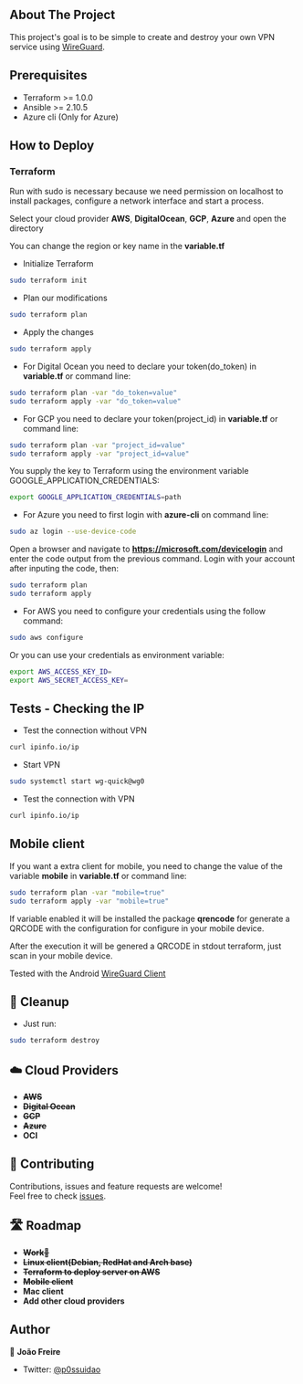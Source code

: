 ## About The Project

This project's goal is to be simple to create and destroy your own VPN service using [WireGuard](https://www.wireguard.com/).

## Prerequisites

- Terraform >= 1.0.0
- Ansible >= 2.10.5
- Azure cli (Only for Azure)
  
## How to Deploy

### Terraform 

Run with sudo is necessary because we need permission on localhost to install packages, configure a network interface and start a process.

Select your cloud provider **AWS**, **DigitalOcean**, **GCP**, **Azure** and open the directory<br />

You can change the region or key name in the **variable.tf**
  
* Initialize Terraform 

```bash
sudo terraform init
```

* Plan our modifications

```bash
sudo terraform plan
```

* Apply the changes

```bash
sudo terraform apply
```

* For Digital Ocean you need to declare your token(do_token) in **variable.tf** or command line:

```bash
sudo terraform plan -var "do_token=value"
sudo terraform apply -var "do_token=value"
```

* For GCP you need to declare your token(project_id) in **variable.tf** or command line:

```bash
sudo terraform plan -var "project_id=value"
sudo terraform apply -var "project_id=value"
```
You supply the key to Terraform using the environment variable GOOGLE_APPLICATION_CREDENTIALS:

```bash
export GOOGLE_APPLICATION_CREDENTIALS=path
```


* For Azure you need to first login with **azure-cli** on command line:

```bash
sudo az login --use-device-code
```

Open a browser and navigate to **https://microsoft.com/devicelogin** and enter the code output from the previous command.
Login with your account after inputing the code, then:

```bash
sudo terraform plan
sudo terraform apply
```

* For AWS you need to configure your credentials using the follow command:
```bash
sudo aws configure
```
Or you can use your credentials as environment variable:
```bash
export AWS_ACCESS_KEY_ID=
export AWS_SECRET_ACCESS_KEY=
```

## Tests - Checking the IP

* Test the connection without VPN 
```bash
curl ipinfo.io/ip
```

* Start VPN 
```bash
sudo systemctl start wg-quick@wg0
```

* Test the connection with VPN 
```bash
curl ipinfo.io/ip
```

## Mobile client 

If you want a extra client for mobile, you need to change the value of the variable **mobile** in **variable.tf** or command line:

```bash
sudo terraform plan -var "mobile=true"
sudo terraform apply -var "mobile=true"
```

If variable enabled it will be installed the package **qrencode** for generate a QRCODE with the configuration for configure in your mobile device.

After the execution it will be genered a QRCODE in stdout terraform, just scan in your mobile device.

Tested with the Android [WireGuard Client](https://play.google.com/store/apps/details?id=com.wireguard.android)

## 🧹 Cleanup

* Just run:

```bash
sudo terraform destroy
```

## ☁️ Cloud Providers
- ~~**AWS**~~
- ~~**Digital Ocean**~~
- ~~**GCP**~~
- ~~**Azure**~~
- **OCI**
  
## 🤝 Contributing

Contributions, issues and feature requests are welcome!<br />Feel free to check [issues](https://github.com/P0ssuidao/terraguard/issues). 

## 🛣️ Roadmap

- ~~**Work🤣**~~
- ~~**Linux client(Debian, RedHat and Arch base)**~~
- ~~**Terraform to deploy server on AWS**~~
- ~~**Mobile client**~~
- **Mac client**
- **Add other cloud providers**

## Author

👤 **João Freire**

* Twitter: [@p0ssuidao](https://twitter.com/p0ssuidao)
